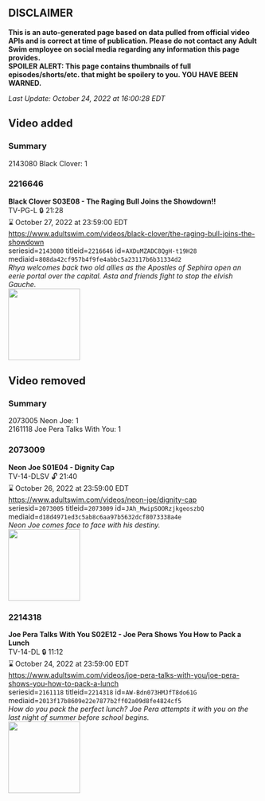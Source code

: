 ## DISCLAIMER
**This is an auto-generated page based on data pulled from official video APIs and is correct at time of publication. Please do not contact any Adult Swim employee on social media regarding any information this page provides.**  
**SPOILER ALERT: This page contains thumbnails of full episodes/shorts/etc. that might be spoilery to you. YOU HAVE BEEN WARNED.**  

_Last Update: October 24, 2022 at 16:00:28 EDT_
## Video added
### Summary
2143080 Black Clover: 1  
### 2216646
**Black Clover S03E08 - The Raging Bull Joins the Showdown!!**  
TV-PG-L 🔒 21:28  
⌛ October 27, 2022 at 23:59:00 EDT  
https://www.adultswim.com/videos/black-clover/the-raging-bull-joins-the-showdown  
seriesid=`2143080` titleid=`2216646` id=`AXDuMZADC8QgH-t19H28` mediaid=`808da42cf957b4f9fe4abbc5a23117b6b31334d2`  
_Rhya welcomes back two old allies as the Apostles of Sephira open an eerie portal over the capital. Asta and friends fight to stop the elvish Gauche._  
<a href="https://media.cdn.adultswim.com/uploads/20200318/thumbnails/2_20318119455-BlackClover_110.jpg"><img src="https://media.cdn.adultswim.com/uploads/20200318/thumbnails/2_20318119455-BlackClover_110.jpg" height="144px" /></a>
## Video removed
### Summary
2073005 Neon Joe: 1  
2161118 Joe Pera Talks With You: 1  
### 2073009
**Neon Joe S01E04 - Dignity Cap**  
TV-14-DLSV 🔓 21:40  
⌛ October 26, 2022 at 23:59:00 EDT  
https://www.adultswim.com/videos/neon-joe/dignity-cap  
seriesid=`2073005` titleid=`2073009` id=`JAh_MwipSOORzjkgeoszbQ` mediaid=`d18d4971ed3c5ab8c6aa97b5632dcf8073338a4e`  
_Neon Joe comes face to face with his destiny._  
<a href="https://media.cdn.adultswim.com/uploads/20200312/thumbnails/2_203121145113-neonjoe_104_dup-20151002.jpg"><img src="https://media.cdn.adultswim.com/uploads/20200312/thumbnails/2_203121145113-neonjoe_104_dup-20151002.jpg" height="144px" /></a>
### 2214318
**Joe Pera Talks With You S02E12 - Joe Pera Shows You How to Pack a Lunch**  
TV-14-DL 🔒 11:12  
⌛ October 24, 2022 at 23:59:00 EDT  
https://www.adultswim.com/videos/joe-pera-talks-with-you/joe-pera-shows-you-how-to-pack-a-lunch  
seriesid=`2161118` titleid=`2214318` id=`AW-Bdn073HMJfT8do61G` mediaid=`2013f17b8609e22e7877b2ff02a09d8fe4824cf5`  
_How do you pack the perfect lunch? Joe Pera attempts it with you on the last night of summer before school begins._  
<a href="https://media.cdn.adultswim.com/uploads/20200107/thumbnails/2_20171423399-joeperatalks_213_dup-20191212.jpg"><img src="https://media.cdn.adultswim.com/uploads/20200107/thumbnails/2_20171423399-joeperatalks_213_dup-20191212.jpg" height="144px" /></a>
